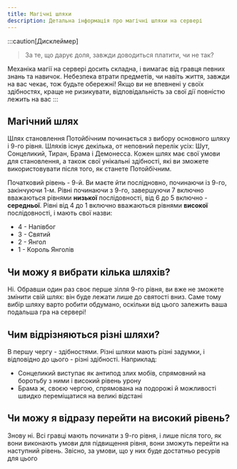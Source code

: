 ```yaml
---
title: Магічні шляхи
description: Детальна інформація про магічні шляхи на сервері
---
```


:::caution[Дисклеймер]
> За те, що дарує доля, завжди доводиться платити, чи не так?
> 

Механіка магії на сервері досить складна, і вимагає від гравця певних знань та навичок. Небезпека втрати предметів, чи навіть життя, завжди на вас чекає, тож будьте обережні! Якщо ви не впевнені у своїх здібностях, краще не ризикувати, відповідальність за свої дії повністю лежить на вас
:::

## Магічний шлях

Шлях становлення Потойбічним починається з вибору основного шляху і 9-го рівня. Шляхів існує декілька, от неповний перелік усіх: Шут, Сонцеликий, Тиран, Брама і Демонесса. Кожен шлях має свої умови для становлення, а також свої унікальні здібності, які ви зможете використовувати після того, як станете Потойбічним.

Початковий рівень - 9-й. Ви маєте йти послідновно, починаючи із 9-го, закінчуючи 1-м. Рівні починаючи з 9-го, завершуючи 7 включно вважаються рівнями **низької** послідовності, від 6 до 5 включно - **середньої**. Рівні від 4 до 1 включно вважаються рівнями **високої** послідовності, і мають свої назви:

- 4 - Напівбог
- 3 - Святий
- 2 - Янгол
- 1 - Король Янголів 

## Чи можу я вибрати кілька шляхів?

Ні. Обравши один раз своє перше зілля 9-го рівня, ви вже не зможете змінити свій шлях: він буде лежати лише до святості вниз. Саме тому вибір шляху варто робити обдумано, оскільки від цього залежить ваша подальша гра на сервері!

## Чим відрізняються різні шляхи?

В першу чергу - здібностями. Різні шляхи мають різні задумки, і відповідно до цього - різні здібності. Наприклад: 
- Сонцеликий виступає як антипод злих мобів, спрямовний на боротьбу з ними і високий рівень урону 
- Брама ж, своєю чергою, спрямована на подорожі й можливості швидко переміщатися на великі відстані  

## Чи можу я відразу перейти на високий рівень?

Знову ні. Всі гравці мають починати з 9-го рівня, і лише після того, як вони виконають умови для підвищення рівня, вони зможуть перейти на наступний рівень. Звісно, за умови, що у них буде достатньо ресурів для цього
